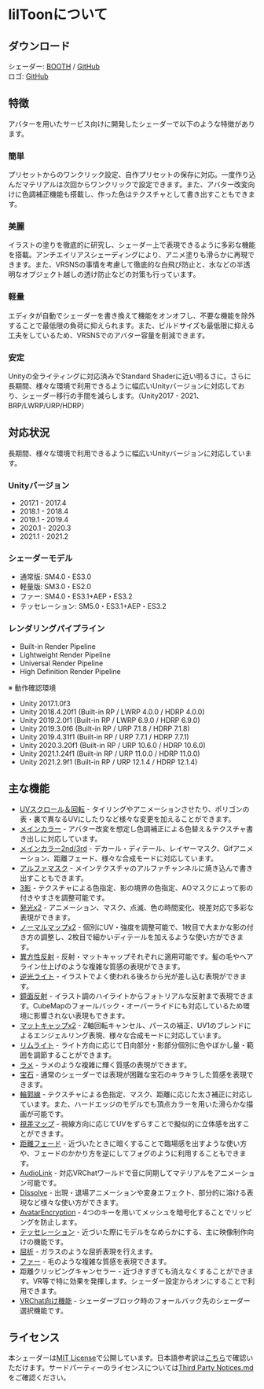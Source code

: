 # lilToonについて

<div class="align-center">

## ダウンロード
シェーダー: [BOOTH](https://lilxyzw.booth.pm/items/3087170) / [GitHub](https://github.com/lilxyzw/lilToon/releases)  
ロゴ: [GitHub](https://github.com/lilxyzw/lilToon/tree/master/logo)

## 特徴
アバターを用いたサービス向けに開発したシェーダーで以下のような特徴があります。

</div>

<div class="flexwrapcontainer">
<div class="flex2">
<h3>簡単</h3>
<p>プリセットからのワンクリック設定、自作プリセットの保存に対応。一度作り込んだマテリアルは次回からワンクリックで設定できます。また、アバター改変向けに色調補正機能も搭載し、作った色はテクスチャとして書き出すこともできます。</p>
</div>

<div class="flex2">
<h3>美麗</h3>
<p>イラストの塗りを徹底的に研究し、シェーダー上で表現できるように多彩な機能を搭載。アンチエイリアスシェーディングにより、アニメ塗りも滑らかに再現できます。また、VRSNSの事情を考慮して徹底的な白飛び防止と、水などの半透明なオブジェクト越しの透け防止などの対策も行っています。</p>
</div>

<div class="flex2">
<h3>軽量</h3>
<p>エディタが自動でシェーダーを書き換えて機能をオンオフし、不要な機能を除外することで最低限の負荷に抑えられます。また、ビルドサイズも最低限に抑える工夫をしているため、VRSNSでのアバター容量を削減できます。</p>
</div>

<div class="flex2">
<h3>安定</h3>
<p>Unityの全ライティングに対応済みでStandard Shaderに近い明るさに。さらに長期間、様々な環境で利用できるように幅広いUnityバージョンに対応しており、シェーダー移行の手間を減らします。（Unity2017 - 2021、BRP/LWRP/URP/HDRP）</p>
</div>
</div>

<div class="bg-black">
<div class="align-center">

## 対応状況
長期間、様々な環境で利用できるように幅広いUnityバージョンに対応しています。

</div>

<div class="flexcontainer">
    <div class="flex3">
        <h3>Unityバージョン</h3>
        <ul>
            <li>2017.1 - 2017.4</li>
            <li>2018.1 - 2018.4</li>
            <li>2019.1 - 2019.4</li>
            <li>2020.1 - 2020.3</li>
            <li>2021.1 - 2021.2</li>
        </ul>
    </div>
    <div class="flex3">
        <h3>シェーダーモデル</h3>
        <ul>
            <li>通常版: SM4.0・ES3.0</li>
            <li>軽量版: SM3.0・ES2.0</li>
            <li>ファー: SM4.0・ES3.1+AEP・ES3.2</li>
            <li>テッセレーション: SM5.0・ES3.1+AEP・ES3.2</li>
        </ul>
    </div>
    <div class="flex3">
        <h3>レンダリングパイプライン</h3>
        <ul>
            <li>Built-in Render Pipeline</li>
            <li>Lightweight Render Pipeline</li>
            <li>Universal Render Pipeline</li>
            <li>High Definition Render Pipeline</li>
        </ul>
    </div>
</div>

<div class="small-container">

※ 動作確認環境
- Unity 2017.1.0f3
- Unity 2018.4.20f1 (Built-in RP / LWRP 4.0.0 / HDRP 4.0.0)
- Unity 2019.2.0f1 (Built-in RP / LWRP 6.9.0 / HDRP 6.9.0)
- Unity 2019.3.0f6 (Built-in RP / URP 7.1.8 / HDRP 7.1.8)
- Unity 2019.4.31f1 (Built-in RP / URP 7.7.1 / HDRP 7.7.1)
- Unity 2020.3.20f1 (Built-in RP / URP 10.6.0 / HDRP 10.6.0)
- Unity 2021.1.24f1 (Built-in RP / URP 11.0.0 / HDRP 11.0.0)
- Unity 2021.2.9f1 (Built-in RP / URP 12.1.4 / HDRP 12.1.4)

</div>
</div>

## 主な機能
- [UVスクロール＆回転](/ja-jp/base/uv) - タイリングやアニメーションさせたり、ポリゴンの表・裏で異なるUVにしたりなど様々な変更を加えることができます。
- [メインカラー](/ja-jp/color/maincolor) - アバター改変を想定し色調補正による色替え＆テクスチャ書き出しに対応しています。
- [メインカラー2nd/3rd](/ja-jp/color/maincolor_layer) - デカール・ディテール、レイヤーマスク、Gifアニメーション、距離フェード、様々な合成モードに対応しています。
- [アルファマスク](/ja-jp/color/alphamask) - メインテクスチャのアルファチャンネルに焼き込んで書き出すこともできます。
- [3影](/ja-jp/color/shadow) - テクスチャによる色指定、影の境界の色指定、AOマスクによって影の付きやすさを調整可能です。
- [発光x2](/ja-jp/color/emission) - アニメーション、マスク、点滅、色の時間変化、視差対応で多彩な表現ができます。
- [ノーマルマップx2](/ja-jp/reflections/normal) - 個別にUV・強度を調整可能で、1枚目で大まかな影の付き方の調整し、2枚目で細かいディテールを加えるような使い方ができます。
- [異方性反射](/ja-jp/reflections/anisotropy) - 反射・マットキャップそれぞれに適用可能です。髪の毛やヘアライン仕上げのような複雑な質感の表現ができます。
- [逆光ライト](/ja-jp/reflections/backlight) - イラストでよく使われる後ろから光が差し込む表現ができます。
- [鏡面反射](/ja-jp/reflections/reflection) - イラスト調のハイライトからフォトリアルな反射まで表現できます。CubeMapのフォールバック・オーバーライドにも対応しているため環境に影響されない表現もできます。
- [マットキャップx2](/ja-jp/reflections/matcap) - Z軸回転キャンセル、パースの補正、UV1のブレンドによるエンジェルリング表現、様々な合成モードに対応しています。
- [リムライト](/ja-jp/reflections/rimlight) - ライト方向に応じて日向部分・影部分個別に色やぼかし量・範囲を調節することができます。
- [ラメ](/ja-jp/reflections/glitter) - ラメのような複雑に輝く質感の表現ができます。
- [宝石](/ja-jp/reflections/gem) - 通常のシェーダーでは表現が困難な宝石のキラキラした質感を表現できます。
- [輪郭線](/ja-jp/advanced/outline) - テクスチャによる色指定、マスク、距離に応じた太さ補正に対応しています。また、ハードエッジのモデルでも頂点カラーを用いた滑らかな描画が可能です。
- [視差マップ](/ja-jp/advanced/parallax) - 視線方向に応じてUVをずらすことで擬似的に立体感を出すことができます。
- [距離フェード](/ja-jp/advanced/distancefade) - 近づいたときに暗くすることで臨場感を出すような使い方や、フェードのかかり方を逆にしてフォグのように利用することもできます。
- [AudioLink](/ja-jp/advanced/audiolink) - 対応VRChatワールドで音に同期してマテリアルをアニメーション可能です。
- [Dissolve](/ja-jp/advanced?id=dissolve) - 出現・退場アニメーションや変身エフェクト、部分的に溶ける表現など様々な使い方ができます。
- [AvatarEncryption](/ja-jp/advanced/encryption) - 4つのキーを用いてメッシュを暗号化することでリッピングを防止します。
- [テッセレーション](/ja-jp/advanced/tessellationン) - 近づいた際にモデルをなめらかにする、主に映像制作向けの機能です。
- [屈折](/ja-jp/advanced/refraction) - ガラスのような屈折表現を行えます。
- [ファー](/ja-jp/advanced/fur) - 毛のような複雑な質感を表現できます。
- 距離クリッピングキャンセラー - 近づきすぎても消えなくすることができます。VR等で特に効果を発揮します。シェーダー設定からオンにすることで利用できます。
- [VRChat向け機能](/ja-jp/base/vrchat) - シェーダーブロック時のフォールバック先のシェーダー選択機能です。

## ライセンス
本シェーダーは[MIT License](https://github.com/lilxyzw/lilToon/blob/master/Assets/lilToon/LICENSE)で公開しています。日本語参考訳は[こちら](https://licenses.opensource.jp/MIT/MIT.html)で確認いただけます。サードパーティーのライセンスについては[Third Party Notices.md](https://github.com/lilxyzw/lilToon/blob/master/Assets/lilToon/Third%20Party%20Notices.md)をご確認ください。